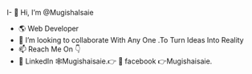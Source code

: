 I- 👋 Hi, I’m @MugishaIsaie
- 🌎 Web Developer
- 💞️ I’m looking to collaborate With Any One .To Turn Ideas Into Reality
- 📫 Reach Me On 👇
- 💬 LinkedIn 🕸Mugishaisaie.👉
💬 facebook 👉Mugishaisaie.

<!---
mugishaisaie/mugishaisaie is a ✨ special ✨ repository because its `README.md` (this file) appears on your GitHub profile.
You can click the Preview link to take a look at your changes.
--->
